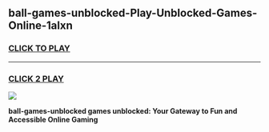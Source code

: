 
## ball-games-unblocked-Play-Unblocked-Games-Online-1alxn
<h3>
<a href="https://premium76.site?title=ball-games-unblocked&ref=25A">CLICK TO PLAY</a></h3>
<hr>

<h3>
<a href="https://premium76.site?title=ball-games-unblocked&ref=25A">CLICK 2 PLAY</a>
  
</h3>

<a href="https://premium76.site?title=ball-games-unblocked&ref=25A"><img src="https://clearcache.store/games.png"></a>


**ball-games-unblocked games unblocked: Your Gateway to Fun and Accessible Online Gaming**
